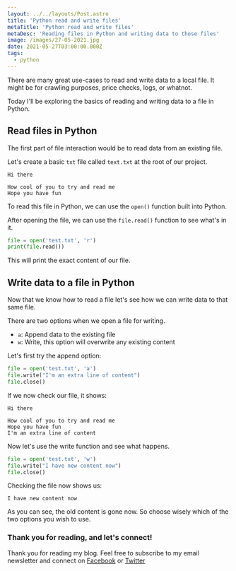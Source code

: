 ```yaml
---
layout: ../../layouts/Post.astro
title: 'Python read and write files'
metaTitle: 'Python read and write files'
metaDesc: 'Reading files in Python and writing data to those files'
image: /images/27-05-2021.jpg
date: 2021-05-27T03:00:00.000Z
tags:
  - python
---
```


There are many great use-cases to read and write data to a local file.
It might be for crawling purposes, price checks, logs, or whatnot.

Today I'll be exploring the basics of reading and writing data to a file in Python.

## Read files in Python

The first part of file interaction would be to read data from an existing file.

Let's create a basic `txt` file called `text.txt` at the root of our project.

```text
Hi there

How cool of you to try and read me
Hope you have fun
```

To read this file in Python, we can use the `open()` function built into Python.

After opening the file, we can use the `file.read()` function to see what's in it.

```python
file = open('test.txt', 'r')
print(file.read())
```

This will print the exact content of our file.

## Write data to a file in Python

Now that we know how to read a file let's see how we can write data to that same file.

There are two options when we open a file for writing.

- `a`: Append data to the existing file
- `w`: Write, this option will overwrite any existing content

Let's first try the append option:

```python
file = open('test.txt', 'a')
file.write("I'm an extra line of content")
file.close()
```

If we now check our file, it shows:

```text
Hi there

How cool of you to try and read me
Hope you have fun
I'm an extra line of content
```

Now let's use the write function and see what happens.

```python
file = open('test.txt', 'w')
file.write("I have new content now")
file.close()
```

Checking the file now shows us:

```text
I have new content now
```

As you can see, the old content is gone now.
So choose wisely which of the two options you wish to use.

### Thank you for reading, and let's connect!

Thank you for reading my blog. Feel free to subscribe to my email newsletter and connect on [Facebook](https://www.facebook.com/DailyDevTipsBlog) or [Twitter](https://twitter.com/DailyDevTips1)
